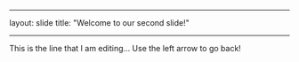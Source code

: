---
layout: slide
title: "Welcome to our second slide!"
___
This is the line that I am editing...
Use the left arrow to go back!
